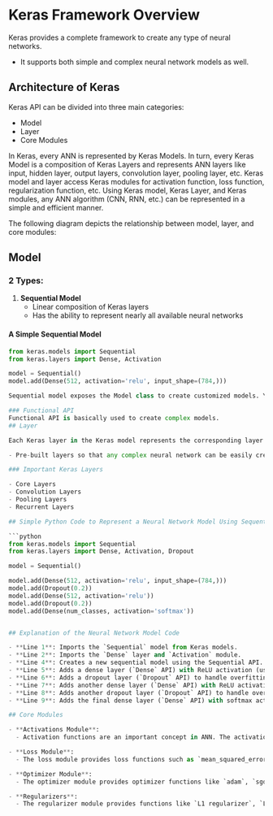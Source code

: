 # Keras Framework Overview

Keras provides a complete framework to create any type of neural networks.
- It supports both simple and complex neural network models as well.


## Architecture of Keras

Keras API can be divided into three main categories:
- Model
- Layer
- Core Modules

In Keras, every ANN is represented by Keras Models. In turn, every Keras Model is a composition of Keras Layers and represents ANN layers like input, hidden layer, output layers, convolution layer, pooling layer, etc. Keras model and layer access Keras modules for activation function, loss function, regularization function, etc. Using Keras model, Keras Layer, and Keras modules, any ANN algorithm (CNN, RNN, etc.) can be represented in a simple and efficient manner.

The following diagram depicts the relationship between model, layer, and core modules:

## Model

### 2 Types:

1. **Sequential Model**
   - Linear composition of Keras layers
   - Has the ability to represent nearly all available neural networks

#### A Simple Sequential Model
```python
from keras.models import Sequential 
from keras.layers import Dense, Activation 

model = Sequential()  
model.add(Dense(512, activation='relu', input_shape=(784,)))

Sequential model exposes the Model class to create customized models. You can use the sub-classing concept to create your own complex model.

### Functional API
Functional API is basically used to create complex models.
## Layer

Each Keras layer in the Keras model represents the corresponding layer (input layer, hidden layer, and output layer) in the actual proposed neural network model.

- Pre-built layers so that any complex neural network can be easily created.

### Important Keras Layers

- Core Layers
- Convolution Layers
- Pooling Layers
- Recurrent Layers

## Simple Python Code to Represent a Neural Network Model Using Sequential Model

```python
from keras.models import Sequential 
from keras.layers import Dense, Activation, Dropout 

model = Sequential() 

model.add(Dense(512, activation='relu', input_shape=(784,))) 
model.add(Dropout(0.2)) 
model.add(Dense(512, activation='relu')) 
model.add(Dropout(0.2)) 
model.add(Dense(num_classes, activation='softmax'))


## Explanation of the Neural Network Model Code

- **Line 1**: Imports the `Sequential` model from Keras models.
- **Line 2**: Imports the `Dense` layer and `Activation` module.
- **Line 4**: Creates a new sequential model using the Sequential API.
- **Line 5**: Adds a dense layer (`Dense` API) with ReLU activation (using the `Activation` module) function.
- **Line 6**: Adds a dropout layer (`Dropout` API) to handle overfitting.
- **Line 7**: Adds another dense layer (`Dense` API) with ReLU activation (using the `Activation` module) function.
- **Line 8**: Adds another dropout layer (`Dropout` API) to handle overfitting.
- **Line 9**: Adds the final dense layer (`Dense` API) with softmax activation (using the `Activation` module) function.

## Core Modules

- **Activations Module**: 
  - Activation functions are an important concept in ANN. The activations module provides many activation functions like `softmax`, `relu`, etc.

- **Loss Module**: 
  - The loss module provides loss functions such as `mean_squared_error`, `mean_absolute_error`, `poisson`, etc.

- **Optimizer Module**: 
  - The optimizer module provides optimizer functions like `adam`, `sgd`, etc.

- **Regularizers**: 
  - The regularizer module provides functions like `L1 regularizer`, `L2 regularizer`, etc.








